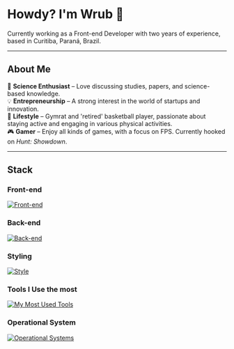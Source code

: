 # Howdy? I'm Wrub 👋
Currently working as a Front-end Developer with two years of experience, based in Curitiba, Paraná, Brazil.

---

## About Me
💙 **Science Enthusiast** – Love discussing studies, papers, and science-based knowledge.<br/>
💡 **Entrepreneurship** – A strong interest in the world of startups and innovation.<br/>
💪 **Lifestyle** – Gymrat and 'retired' basketball player, passionate about staying active and engaging in various physical activities.<br/>
🎮 **Gamer** – Enjoy all kinds of games, with a focus on FPS. Currently hooked on *Hunt: Showdown*.<br/>

---

## Stack

### Front-end
[![Front-end](https://skillicons.dev/icons?i=js,ts,vue,nuxt,react,next,bootstrap)](https://skillicons.dev)

### Back-end
[![Back-end](https://skillicons.dev/icons?i=nodejs,express)](https://skillicons.dev)

### Styling
[![Style](https://skillicons.dev/icons?i=css,tailwind,sass)](https://skillicons.dev)

### Tools I Use the most
[![My Most Used Tools](https://skillicons.dev/icons?i=bitbucket,vite,vercel)](https://skillicons.dev)

### Operational System
[![Operational Systems](https://skillicons.dev/icons?i=linux,windows)](https://skillicons.dev)
